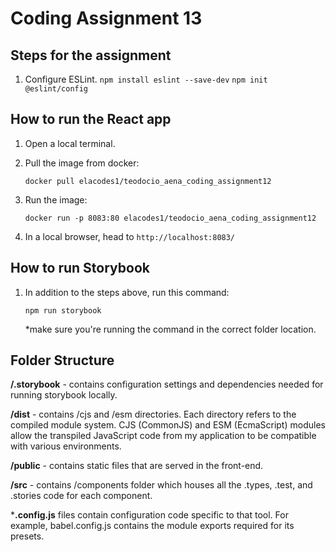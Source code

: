 # Coding Assignment 13

## Steps for the assignment

1. Configure ESLint.
    `npm install eslint --save-dev`
    `npm init @eslint/config`

## How to run the React app

1. Open a local terminal.

2. Pull the image from docker:

    `docker pull elacodes1/teodocio_aena_coding_assignment12`

3. Run the image:

    `docker run -p 8083:80 elacodes1/teodocio_aena_coding_assignment12`

4. In a local browser, head to `http://localhost:8083/`


## How to run Storybook

1. In addition to the steps above, run this command:

    `npm run storybook`

    *make sure you're running the command in the correct folder location.


## Folder Structure

**/.storybook** - contains configuration settings and dependencies needed for running storybook locally.

**/dist** - contains /cjs and /esm directories. Each directory refers to the compiled module system. CJS (CommonJS) and ESM (EcmaScript) modules allow the transpiled JavaScript code from my application to be compatible with various environments.

**/public** - contains static files that are served in the front-end.

**/src** - contains /components folder which houses all the .types, .test, and .stories code for each component.

***.config.js** files contain configuration code specific to that tool. For example, babel.config.js contains the module exports required for its presets.

